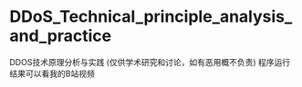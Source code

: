 # DDoS_Technical_principle_analysis_and_practice
DDOS技术原理分析与实践 (仅供学术研究和讨论，如有恶用概不负责) 程序运行结果可以看我的B站视频
